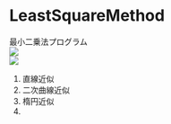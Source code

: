 # LeastSquareMethod
最小二乗法プログラム</br>
<img src="https://render.githubusercontent.com/render/math?math=\displaystyle J = \frac{1}{2}(\bf{y}_i - f(\bf{x_i}))^2"></br>
<img src="https://render.githubusercontent.com/render/math?math=\displaystyle \bf{x_i} = \theta_{0}x_{i}^{0} + \theta_{1}x_{i}^{1}">

1) 直線近似</br>
2) 二次曲線近似</br>
3) 楕円近似</br>
4) 
